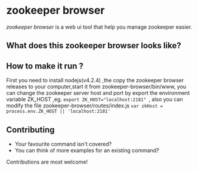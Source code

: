 # zookeeper browser

 

*zookeeper browser* is a web ui tool that help you manage zookeeper easier.

## What does this zookeeper browser looks like?
 

## How to make it run ?
First you need to install nodejs(v4.2.4) ,the copy the zookeeper browser releases to your computer,start it from zookeeper-browser/bin/www,
you can change the zookeeper server host and port by export the environment variable ZK_HOST ,eg. `export ZK_HOST="localhost:2181" `, also you can modify the file zookeeper-browser/routes/index.js
`var zkHost = process.env.ZK_HOST || 'localhost:2181' `



## Contributing

- Your favourite command isn't covered?
- You can think of more examples for an existing command?

Contributions are most welcome!
 
 
